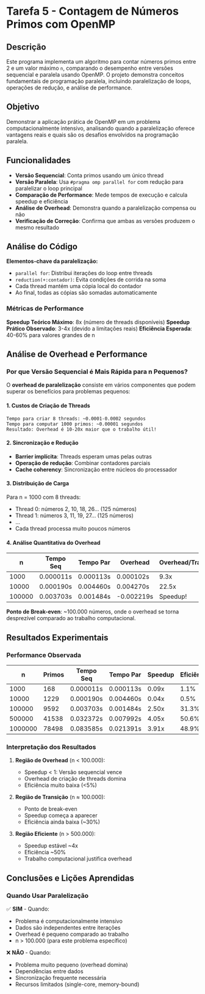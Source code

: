 # Tarefa 5 - Contagem de Números Primos com OpenMP

## Descrição

Este programa implementa um algoritmo para contar números primos entre 2 e um valor máximo `n`, comparando o desempenho entre versões sequencial e paralela usando OpenMP. O projeto demonstra conceitos fundamentais de programação paralela, incluindo paralelização de loops, operações de redução, e análise de performance.

## Objetivo

Demonstrar a aplicação prática de OpenMP em um problema computacionalmente intensivo, analisando quando a paralelização oferece vantagens reais e quais são os desafios envolvidos na programação paralela.

## Funcionalidades

- **Versão Sequencial**: Conta primos usando um único thread
- **Versão Paralela**: Usa `#pragma omp parallel for` com redução para paralelizar o loop principal
- **Comparação de Performance**: Mede tempos de execução e calcula speedup e eficiência
- **Análise de Overhead**: Demonstra quando a paralelização compensa ou não
- **Verificação de Correção**: Confirma que ambas as versões produzem o mesmo resultado

## Análise do Código

**Elementos-chave da paralelização:**
- `parallel for`: Distribui iterações do loop entre threads
- `reduction(+:contador)`: Evita condições de corrida na soma
- Cada thread mantém uma cópia local do contador
- Ao final, todas as cópias são somadas automaticamente

### Métricas de Performance

**Speedup Teórico Máximo**: 8x (número de threads disponíveis)
**Speedup Prático Observado**: 3-4x (devido a limitações reais)
**Eficiência Esperada**: 40-60% para valores grandes de n

## Análise de Overhead e Performance

### Por que Versão Sequencial é Mais Rápida para n Pequenos?

O **overhead de paralelização** consiste em vários componentes que podem superar os benefícios para problemas pequenos:

#### 1. **Custos de Criação de Threads**
```
Tempo para criar 8 threads: ~0.0001-0.0002 segundos
Tempo para computar 1000 primos: ~0.00001 segundos
Resultado: Overhead é 10-20x maior que o trabalho útil!
```

#### 2. **Sincronização e Redução**
- **Barrier implícita**: Threads esperam umas pelas outras
- **Operação de redução**: Combinar contadores parciais
- **Cache coherency**: Sincronização entre núcleos do processador

#### 3. **Distribuição de Carga**
Para n = 1000 com 8 threads:
- Thread 0: números 2, 10, 18, 26... (125 números)
- Thread 1: números 3, 11, 19, 27... (125 números)
- ...
- Cada thread processa muito poucos números

#### 4. **Análise Quantitativa do Overhead**

| n        | Tempo Seq | Tempo Par | Overhead | Overhead/Trabalho |
|----------|-----------|-----------|----------|-------------------|
| 1000     | 0.000011s | 0.000113s | 0.000102s| 9.3x             |
| 10000    | 0.000190s | 0.004460s | 0.004270s| 22.5x            |
| 100000   | 0.003703s | 0.001484s | -0.002219s| Speedup!        |

**Ponto de Break-even**: ~100.000 números, onde o overhead se torna desprezível comparado ao trabalho computacional.

## Resultados Experimentais

### Performance Observada

| n        | Primos | Tempo Seq | Tempo Par | Speedup | Eficiência |
|----------|--------|-----------|-----------|---------|------------|
| 1000     | 168    | 0.000011s | 0.000113s | 0.09x   | 1.1%       |
| 10000    | 1229   | 0.000190s | 0.004460s | 0.04x   | 0.5%       |
| 100000   | 9592   | 0.003703s | 0.001484s | 2.50x   | 31.3%      |
| 500000   | 41538  | 0.032372s | 0.007992s | 4.05x   | 50.6%      |
| 1000000  | 78498  | 0.083585s | 0.021391s | 3.91x   | 48.9%      |

### Interpretação dos Resultados

1. **Região de Overhead** (n < 100.000):
   - Speedup < 1: Versão sequencial vence
   - Overhead de criação de threads domina
   - Eficiência muito baixa (<5%)

2. **Região de Transição** (n ≈ 100.000):
   - Ponto de break-even
   - Speedup começa a aparecer
   - Eficiência ainda baixa (~30%)

3. **Região Eficiente** (n > 500.000):
   - Speedup estável ~4x
   - Eficiência ~50%
   - Trabalho computacional justifica overhead

## Conclusões e Lições Aprendidas

### Quando Usar Paralelização
✅ **SIM** - Quando:
- Problema é computacionalmente intensivo
- Dados são independentes entre iterações
- Overhead é pequeno comparado ao trabalho
- n > 100.000 (para este problema específico)

❌ **NÃO** - Quando:
- Problema muito pequeno (overhead domina)
- Dependências entre dados
- Sincronização frequente necessária
- Recursos limitados (single-core, memory-bound)

